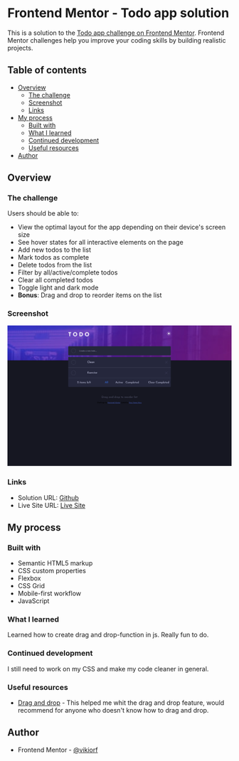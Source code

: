 # Frontend Mentor - Todo app solution

This is a solution to the [Todo app challenge on Frontend Mentor](https://www.frontendmentor.io/challenges/todo-app-Su1_KokOW). Frontend Mentor challenges help you improve your coding skills by building realistic projects.

## Table of contents

- [Overview](#overview)
  - [The challenge](#the-challenge)
  - [Screenshot](#screenshot)
  - [Links](#links)
- [My process](#my-process)
  - [Built with](#built-with)
  - [What I learned](#what-i-learned)
  - [Continued development](#continued-development)
  - [Useful resources](#useful-resources)
- [Author](#author)

## Overview

### The challenge

Users should be able to:

- View the optimal layout for the app depending on their device's screen size
- See hover states for all interactive elements on the page
- Add new todos to the list
- Mark todos as complete
- Delete todos from the list
- Filter by all/active/complete todos
- Clear all completed todos
- Toggle light and dark mode
- **Bonus**: Drag and drop to reorder items on the list

### Screenshot

![](./screenshot.png)

### Links

- Solution URL: [Github](https://github.com/vikiorf/Todo-frontend-mentor)
- Live Site URL: [Live Site](https://todo-frontend-mentor-blush.vercel.app/)

## My process

### Built with

- Semantic HTML5 markup
- CSS custom properties
- Flexbox
- CSS Grid
- Mobile-first workflow
- JavaScript

### What I learned

Learned how to create drag and drop-function in js. Really fun to do.

### Continued development

I still need to work on my CSS and make my code cleaner in general.

### Useful resources

- [Drag and drop](https://webdevtrick.com/html-drag-and-drop-list/) - This helped me whit the drag and drop feature, would recommend for anyone who doesn't know how to drag and drop.

## Author

- Frontend Mentor - [@vikiorf](https://www.frontendmentor.io/profile/vikiorf)
